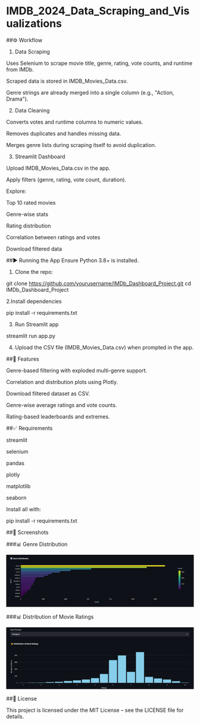 # IMDB_2024_Data_Scraping_and_Visualizations

##⚙️ Workflow
1. Data Scraping

Uses Selenium to scrape movie title, genre, rating, vote counts, and runtime from IMDb.

Scraped data is stored in IMDB_Movies_Data.csv.

Genre strings are already merged into a single column (e.g., "Action, Drama").

2. Data Cleaning

Converts votes and runtime columns to numeric values.

Removes duplicates and handles missing data.

Merges genre lists during scraping itself to avoid duplication.

3. Streamlit Dashboard

Upload IMDB_Movies_Data.csv in the app.

Apply filters (genre, rating, vote count, duration).

Explore:

Top 10 rated movies

Genre-wise stats

Rating distribution

Correlation between ratings and votes

Download filtered data

##▶️ Running the App
Ensure Python 3.8+ is installed.

1. Clone the repo:

git clone https://github.com/yourusername/IMDb_Dashboard_Project.git
cd IMDb_Dashboard_Project

2.Install dependencies

pip install -r requirements.txt

3. Run Streamlit app

streamlit run app.py

4. Upload the CSV file (IMDB_Movies_Data.csv) when prompted in the app.

##🧩 Features

Genre-based filtering with exploded multi-genre support.

Correlation and distribution plots using Plotly.

Download filtered dataset as CSV.

Genre-wise average ratings and vote counts.

Rating-based leaderboards and extremes.

##✅ Requirements

streamlit

selenium

pandas

plotly

matplotlib

seaborn

Install all with:

pip install -r requirements.txt

##📸 Screenshots

###📊 Genre Distribution

<img src="screenshots/barchart.png" width="800"/>

###📊 Distribution of Movie Ratings

<img src="screenshots/histogram.png" width="800"/>

##📃 License

This project is licensed under the MIT License – see the LICENSE file for details.

